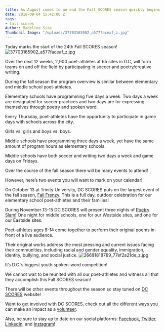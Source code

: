 ```yaml
---
title: As August comes to an end the Fall SCORES season quickly begins!
date: 2018-09-04 15:42:00 Z
tags:
- fall scores
Author: Madeline Sita
Thumbnail Image: "/uploads/37703165902_a577faceaf_z.jpg"
---
```


Today marks the start of the 24th Fall SCORES season!
![37703165902_a577faceaf_z.jpg](/uploads/37703165902_a577faceaf_z.jpg)




Over the next 12 weeks, 2,900 poet-athletes  at 65 sites in D.C, will form teams on and off the field by participating in soccer and poetry/creative writing.

During the fall season the program overview is similar between elementary and middle school poet-athletes. 

Elementary schools have programming five days a week. Two days a week are designated for soccer practices and two days are for expressing themselves through poetry and spoken word. 

Every Thursday, poet-athletes have the opportunity to participate in  game days with schools across the city.

Girls vs. girls and boys vs. boys. 

Middle schools have programming three days a week, yet have the same amount of program hours as elementary schools. 

Middle schools have both soccer and writing two days a week and game days on Fridays.

Over the course of the fall season there will be many events to attend!

However, here’s two events you will want to mark on your calendar!

On October 13 at Trinity University, DC SCORES puts on the largest event of the fall season, [Fall Frenzy](https://flic.kr/s/aHsm6ehGBm). This is a full day, outdoor celebration for our elementary school poet-athletes and their families! 

During  November 13-15 DC SCORES will present three nights of [Poetry Slam!](https://www.youtube.com/watch?reload=9&v=qJtSuqYmML0&feature=youtu.be) One night for middle schools, one for our Westside sites, and one for our Eastside sites. 

Poet-athletes ages 8-14 come together to perform their original poems in-front of a live audience.

Their original works address the most pressing and current issues facing their communities, including racial and gender equality, immigration, identity, bullying, and social justice.
![26681818789_77ef2a21de_z.jpg](/uploads/26681818789_77ef2a21de_z.jpg)

It’s D.C.’s biggest youth spoken-word competition! 

We cannot wait to be reunited with all our poet-athletes and witness all that they accomplish this Fall SCORES season!

There will be other events throughout the season so stay tuned on [DC SCORES](https://www.dcscores.org/) website!

Want to get involved with DC SCORES, check out all the different ways you can make an impact as a [volunteer](https://www.dcscores.org/volunteer/).

Also, be sure to stay up to date on our social platforms: [Facebook](https://www.facebook.com/DCSCORES), [Twitter](https://twitter.com/dcscores), [LinkedIn](https://www.linkedin.com/company/dc-scores/), and [Instagram](https://www.instagram.com/dc_scores/)!

